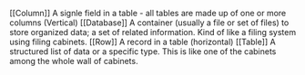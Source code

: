 [[Column]] A signle field in a table - all tables are made up of one or more columns (Vertical)
[[Database]] A container (usually a file or set of files) to store organized data; a set of related information. Kind of like a filing system using filing cabinets.
[[Row]] A record in a table (horizontal)
[[Table]] A structured list of data or a specific type. This is like one of the cabinets among the whole wall of cabinets.